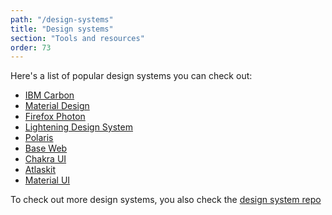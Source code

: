 ```yaml
---
path: "/design-systems"
title: "Design systems"
section: "Tools and resources"
order: 73
---
```


Here's a list of popular design systems you can check out:

- [IBM Carbon](http://carbondesignsystem.com/)
- [Material Design](https://material.io/design/)
- [Firefox Photon](https://twitter.com/FxDesignSystem)
- [Lightening Design System](https://lightningdesignsystem.com/)
- [Polaris](https://polaris.shopify.com/)
- [Base Web](https://baseweb.design/)
- [Chakra UI](https://chakra-ui.com/)
- [Atlaskit](https://atlaskit.atlassian.com/)
- [Material UI](https://material-ui.com/)

To check out more design systems, you also check the [design system repo](https://designsystemsrepo.com/)
